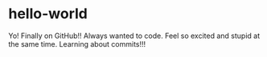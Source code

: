 # hello-world
Yo!
Finally on GitHub!!
Always wanted to code. 
Feel so excited and stupid at the same time.
Learning about commits!!!
